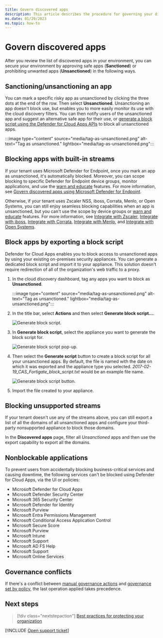 ```yaml
---
title: Govern discovered apps 
description: This article describes the procedure for governing your discovered apps by blocking their usage in your organization.
ms.date: 01/29/2023
ms.topic: how-to
---
```


# Govern discovered apps



After you review the list of discovered apps in your environment, you can secure your environment by approving safe apps (**Sanctioned**) or prohibiting unwanted apps (**Unsanctioned**) in the following ways.

## Sanctioning/unsanctioning an app

You can mark a specific risky app as unsanctioned by clicking the three dots at the end of the row. Then select **Unsanctioned**. Unsanctioning an app doesn't block use, but enables you to more easily monitor its use with the cloud discovery filters. You can then notify users of the unsanctioned app and suggest an alternative safe app for their use, or [generate a block script using the Defender for Cloud Apps APIs](api-discovery-script.md) to block all unsanctioned apps.

  :::image type="content" source="media/tag-as-unsanctioned.png" alt-text="Tag as unsanctioned." lightbox="media/tag-as-unsanctioned.png":::

## Blocking apps with built-in streams

If your tenant uses Microsoft Defender for Endpoint, once you mark an app as unsanctioned, it's automatically blocked. Moreover, you can scope blocking to specific Defender for Endpoint device groups, monitor applications, and use the [warn and educate](mde-govern.md#educate-users-when-accessing-risky-apps) features. For more information, see [Govern discovered apps using Microsoft Defender for Endpoint](mde-govern.md).

Otherwise, if your tenant uses Zscaler NSS, iboss, Corrata, Menlo, or Open Systems, you can still enjoy seamless blocking capabilities when an app is unsanctioned, but you can't use the scope by device groups or [warn and educate](mde-govern.md#educate-users-when-accessing-risky-apps) features. For more information, see [Integrate with Zscaler](zscaler-integration.md), [Integrate with iboss](iboss-integration.md), [Integrate with Corrata](Corrata-integration.md), [Integrate with Menlo](menlo-integration.md), and [Integrate with Open Systems](open-systems-integration.md).

## Block apps by exporting a block script

Defender for Cloud Apps enables you to block access to unsanctioned apps by using your existing on-premises security appliances. You can generate a dedicated block script and import it to your appliance. This solution doesn't require redirection of all of the organization's web traffic to a proxy.

1. In the cloud discovery dashboard, tag any apps you want to block as **Unsanctioned**.

    :::image type="content" source="media/tag-as-unsanctioned.png" alt-text="Tag as unsanctioned." lightbox="media/tag-as-unsanctioned.png":::

2. In the title bar, select **Actions** and then select **Generate block script...**.

    ![Generate block script.](media/generate-block-script.png)

3. In **Generate block script**, select the appliance you want to generate the block script for.

    ![Generate block script pop-up.](media/generate-block-script-pop-up.png)

4. Then select the **Generate script** button to create a block script for all your unsanctioned apps. By default, the file is named with the date on which it was exported and the appliance type you selected. *2017-02-19_CAS_Fortigate_block_script.txt* would be an example file name.

   ![Generate block script button.](media/generate-block-script-button.png)

5. Import the file created to your appliance.

## Blocking unsupported streams

If your tenant doesn't use any of the streams above, you can still export a list of all the domains of all unsanctioned apps and configure your third-party nonsupported appliance to block those domains.

In the **Discovered apps** page, filter all *Unsanctioned* apps and then use the export capability to export all the domains.

## Nonblockable applications

To prevent users from accidentally blocking business-critical services and causing downtime, the following services can't be blocked using Defender for Cloud Apps, via the UI or policies:

- Microsoft Defender for Cloud Apps
- Microsoft Defender Security Center
- Microsoft 365 Security Center
- Microsoft Defender for Identity
- Microsoft Purview
- Microsoft Entra Permissions Management
- Microsoft Conditional Access Application Control
- Microsoft Secure Score
- Microsoft Purview
- Microsoft Intune
- Microsoft Support
- Microsoft AD FS Help
- Microsoft Support
- Microsoft Online Services

## Governance conflicts

If there's a conflict between [manual governance actions](#sanctioningunsanctioning-an-app) and [governance set by policy](cloud-discovery-policies.md), the last operation applied takes precedence.

## Next steps

> [!div class="nextstepaction"]
> [Best practices for protecting your organization](best-practices.md)

[!INCLUDE [Open support ticket](includes/support.md)]
